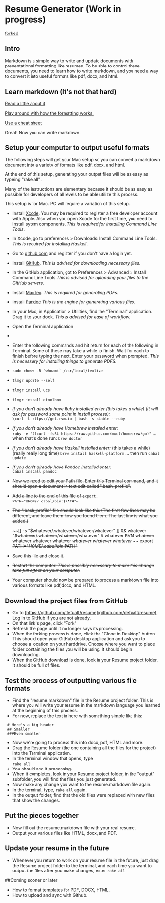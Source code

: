 # Resume Generator (Work in progress)

[forked](https://github.com/smt/resume)
## Intro
Markdown is a simple way to write and update documents with presentational formatting like resumes.  To be able to control these documents, you need to learn how to write markdown, and you need a way to convert it into useful formats like pdf, docx, and html.

## Learn markdown (It's not that hard)

[Read a little about it](http://en.wikipedia.org/wiki/Markdown)

[Play around with how the formatting works.](http://dillinger.io/)

[Use a cheat sheet](https://github.com/adam-p/markdown-here/wiki/Markdown-Cheatsheet)

Great! Now you can write markdown.

## Setup your computer to output useful formats

The following steps will get your Mac setup so you can convert a markdown document into a variety of formats like pdf, docx, and html.  

At the end of this setup, generating your output files will be as easy as typeing "rake all" . 

Many of the instructions are elementary because it should be as easy as possible for developers of all levels to be able utilize this process.

This setup is for Mac.  PC will require a variation of this setup.

- Install [Xcode](https://developer.apple.com/xcode/).  You may be required to register a free developer account with Apple.  Also when you open Xcode for the first time, you need to install sytem components.  *This is required for installing Command Line Tools*.

- In Xcode, go to preferences > Downloads: Install Command Line Tools.  *This is required for installing Haskell*.

- Go to [github.com](http://www.github.com) and register if you don't have a login yet.

- Install [GitHub](http://mac.github.com/).  *This is advised for downloading necessary files.*

- In the GitHub application, got to Preferences > Advanced > Install Command Line Tools *This is advised for uploading your files to the GitHub servers.*

- Install [MacTex](http://mirror.ctan.org/systems/mac/mactex/mactex-basic.pkg). *This is required for generating PDFs.*

- Install [Pandoc](https://code.google.com/p/pandoc/downloads/detail?name=pandoc-1.11.1.dmg&can=2&q=) *This is the engine for generating various files.*

- In your Mac, in Application > Utilities, find the "Terminal" application.  Drag it to your dock. *This is advised for ease of workflow.*

- Open the Terminal application
- 
- Enter the following commands and hit return for each of the following in Terminal.  Some of these may take a while to finish.  Wait for each to finish before typing the next.  Enter your password when prompted.  *This is necessary for installing things to generate PDFS.*

 - ````sudo chown -R `whoami` /usr/local/texlive````
 - ````tlmgr update --self````
 - ````tlmgr install ucs````
 - ````tlmgr install etoolbox````
 - *if you don't already have Ruby installed enter (this takes a while) (It will ask for password some point in install process):*   
 ````\curl -L https://get.rvm.io | bash -s stable --ruby````
 - *if you don't already have Homebrew installed enter:*  
````ruby -e "$(curl -fsSL https://raw.github.com/mxcl/homebrew/go)"```` ... when that's done run: ````brew doctor````
 - *if you don't already have Haskell installed enter:*  (this takes a while) (really really long time)
````brew install haskell-platform```` ... then run ````cabal update````
 - *if you don't already have Pandoc installed enter:*  
````cabal install pandoc````

- ~~Now we need to edit your Path file.  Enter this Terminal command, and it should open a document in text edit called ".bash_profile".~~

 - ~~Add a line to the end of this file of ````export PATH="$HOME/.cabal/bin:$PATH"````.~~

 - ~~The ".bash_profile" file should look like this (The first few lines may be different, and leave them how you found them.  The last line is what you added.)~~

   ~~[[ -s "$whatever/.whatever/whatever/whatever" ]] && whatever "$whatever/.whatever/whatever/whatever" # whatever RVM whatever whatever whatever whatever *whatever whatever whatever* ~~
  ~~export PATH="$HOME/.cabal/bin:$PATH"~~

 - ~~Save this file and close it.~~

- ~~Restart the computer. *This is possibly necessary to make this change take full effect on your computer.*~~
- Your computer should now be prepared to process a markdown file into various formats like pdf,docx, and HTML.

## Download the project files from GitHub

- Go to [https://github.com/defualt/resume](github.com/defualt/resume).  Log in to GitHub if you are not already.
- On that link's page, click "Fork"
- Refresh the page until it no longer says its processing.
- When the forking process is done, click the "Clone in Desktop" button.  This should open your GitHub desktop application and ask you to choose a location on your harddrive.  Choose where you want to place folder containing the files you will be using.  It should begin downloading.
- When the GitHub download is done, look in your Resume project folder.  It should be full of files.

## Test the process of outputting various file formats
- Find the "resume.markdown" file in the Resume project folder.  This is where you will write your resume in the markdown language you learned at the beginning of this process.
- For now, replace the text in here with something simple like this:

````
 # Here's a big header
 ## Smaller
 ###Even smaller
````

- Now we're going to process this into docx, pdf, HTML and more.
- Drag the Resume folder (the one containing all the files for the project) into the Terminal application.
- In the terminal window that opens, type  
````rake all````
- You should see it processing.
- When it completes, look in your Resume project folder, in the "output" subfolder, you will find the files you just generated.
- Now make any change you want to the resume.markdown file again.
- In the terminal, type, ````rake all```` again.
- In the output folder, find that the old files were replaced with new files that show the changes.

## Put the pieces together

- Now fill out the resume.markdown file with your real resume.  
- Output your various files like HTML, docx, and PDF.
## Update your resume in the future
- Whenever you return to work on your resume file in the future, just drag the Resume project folder to the terminal, and each time you want to output the files after you make changes, enter ````rake all```` 

##Coming sooner or later
- How to format templates for PDF, DOCX, HTML.
- How to upload and sync with Github.
